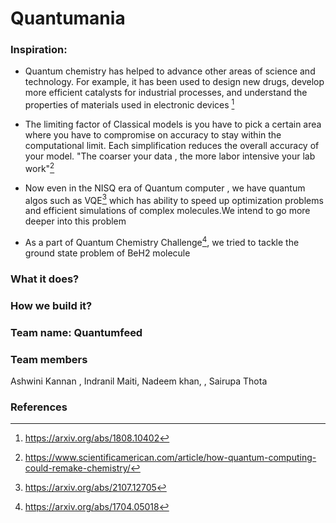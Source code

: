 # Quantumania

### Inspiration:
- Quantum chemistry  has helped to advance other areas of science and technology. For example, it has been used to design new drugs, develop more efficient catalysts for industrial processes, and understand the properties of materials used in electronic devices [^1]

- The limiting factor of Classical models is you have to pick a certain area where you have to compromise on accuracy to stay within the computational limit. Each simplification  reduces the overall accuracy  of your model. "The coarser your data , the more labor intensive your lab work"[^2] 

- Now even in the NISQ era of Quantum computer , we have quantum algos such as VQE[^3]  which has ability to speed up optimization problems and efficient simulations of complex molecules.We intend to go more deeper into this problem

- As a part of Quantum Chemistry Challenge[^4], we  tried to tackle the ground state problem of BeH2 molecule  



### What it does?



### How we build it?



### Team name: Quantumfeed
### Team members
Ashwini Kannan , Indranil Maiti, Nadeem khan, , Sairupa Thota  







### References
[^1]: https://arxiv.org/abs/1808.10402
[^2]: https://www.scientificamerican.com/article/how-quantum-computing-could-remake-chemistry/
[^3]: https://arxiv.org/abs/2107.12705
[^4]: https://arxiv.org/abs/1704.05018

